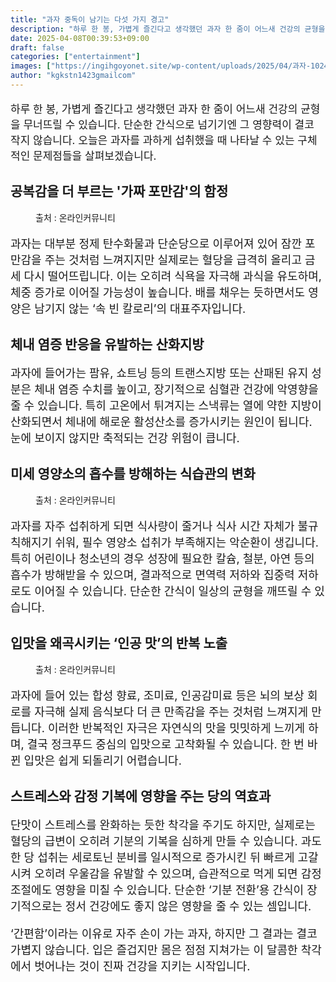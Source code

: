 ```yaml
---
title: "과자 중독이 남기는 다섯 가지 경고"
description: "하루 한 봉, 가볍게 즐긴다고 생각했던 과자 한 줌이 어느새 건강의 균형을 무너뜨릴 수 있습니다. 단순한 간식으로 넘기기엔 그 영향력이 결코 작지 않습니다. 오늘은 과자를 과하게 섭취했을 때 나타날 수 있는 구체적인 문제점들을 살펴보겠습니다."
date: 2025-04-08T00:39:53+09:00
draft: false
categories: ["entertainment"]
images: ["https://ingihgoyonet.site/wp-content/uploads/2025/04/과자-1024x683.jpg", "https://ingihgoyonet.site/wp-content/uploads/2025/04/과자의위험성-1024x683.jpg", "https://ingihgoyonet.site/wp-content/uploads/2025/04/과자의안좋은점-1024x683.jpg"]
author: "kgkstn1423gmailcom"
---
```


<p style="font-size:17px">하루 한 봉, 가볍게 즐긴다고 생각했던 과자 한 줌이 어느새 건강의 균형을 무너뜨릴 수 있습니다. 단순한 간식으로 넘기기엔 그 영향력이 결코 작지 않습니다. 오늘은 과자를 과하게 섭취했을 때 나타날 수 있는 구체적인 문제점들을 살펴보겠습니다.</p> <h2 >공복감을 더 부르는 '가짜 포만감'의 함정</h2> <figure ><img src="https://ingihgoyonet.site/wp-content/uploads/2025/04/과자-1024x683.jpg" alt="" style="aspect-ratio:16/9;object-fit:cover"/><figcaption >출처 : 온라인커뮤니티</figcaption></figure> <p style="font-size:18px">과자는 대부분 정제 탄수화물과 단순당으로 이루어져 있어 잠깐 포만감을 주는 것처럼 느껴지지만 실제로는 혈당을 급격히 올리고 금세 다시 떨어뜨립니다. 이는 오히려 식욕을 자극해 과식을 유도하며, 체중 증가로 이어질 가능성이 높습니다. 배를 채우는 듯하면서도 영양은 남기지 않는 ‘속 빈 칼로리’의 대표주자입니다.</p> <h2 >체내 염증 반응을 유발하는 산화지방</h2> <p style="font-size:18px">과자에 들어가는 팜유, 쇼트닝 등의 트랜스지방 또는 산패된 유지 성분은 체내 염증 수치를 높이고, 장기적으로 심혈관 건강에 악영향을 줄 수 있습니다. 특히 고온에서 튀겨지는 스낵류는 열에 약한 지방이 산화되면서 체내에 해로운 활성산소를 증가시키는 원인이 됩니다. 눈에 보이지 않지만 축적되는 건강 위험이 큽니다.</p> <h2 >미세 영양소의 흡수를 방해하는 식습관의 변화</h2> <figure ><img src="https://ingihgoyonet.site/wp-content/uploads/2025/04/과자의위험성-1024x683.jpg" alt="" style="aspect-ratio:16/9;object-fit:cover"/><figcaption >출처 : 온라인커뮤니티</figcaption></figure> <p style="font-size:18px">과자를 자주 섭취하게 되면 식사량이 줄거나 식사 시간 자체가 불규칙해지기 쉬워, 필수 영양소 섭취가 부족해지는 악순환이 생깁니다. 특히 어린이나 청소년의 경우 성장에 필요한 칼슘, 철분, 아연 등의 흡수가 방해받을 수 있으며, 결과적으로 면역력 저하와 집중력 저하로도 이어질 수 있습니다. 단순한 간식이 일상의 균형을 깨뜨릴 수 있습니다.</p> <h2 >입맛을 왜곡시키는 ‘인공 맛’의 반복 노출</h2> <figure ><img src="https://ingihgoyonet.site/wp-content/uploads/2025/04/과자의안좋은점-1024x683.jpg" alt="" style="aspect-ratio:16/9;object-fit:cover"/><figcaption >출처 : 온라인커뮤니티</figcaption></figure> <p style="font-size:18px">과자에 들어 있는 합성 향료, 조미료, 인공감미료 등은 뇌의 보상 회로를 자극해 실제 음식보다 더 큰 만족감을 주는 것처럼 느껴지게 만듭니다. 이러한 반복적인 자극은 자연식의 맛을 밋밋하게 느끼게 하며, 결국 정크푸드 중심의 입맛으로 고착화될 수 있습니다. 한 번 바뀐 입맛은 쉽게 되돌리기 어렵습니다.</p> <h2 >스트레스와 감정 기복에 영향을 주는 당의 역효과</h2> <p style="font-size:18px">단맛이 스트레스를 완화하는 듯한 착각을 주기도 하지만, 실제로는 혈당의 급변이 오히려 기분의 기복을 심하게 만들 수 있습니다. 과도한 당 섭취는 세로토닌 분비를 일시적으로 증가시킨 뒤 빠르게 고갈시켜 오히려 우울감을 유발할 수 있으며, 습관적으로 먹게 되면 감정 조절에도 영향을 미칠 수 있습니다. 단순한 ‘기분 전환’용 간식이 장기적으로는 정서 건강에도 좋지 않은 영향을 줄 수 있는 셈입니다.</p> <p style="font-size:18px">‘간편함’이라는 이유로 자주 손이 가는 과자, 하지만 그 결과는 결코 가볍지 않습니다. 입은 즐겁지만 몸은 점점 지쳐가는 이 달콤한 착각에서 벗어나는 것이 진짜 건강을 지키는 시작입니다.</p>